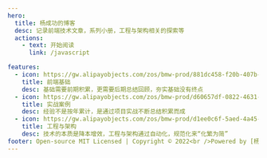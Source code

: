 ```yaml
---
hero:
  title: 杨成功的博客
  desc: 记录前端技术文章，系列小册，工程与架构相关的探索等
  actions:
    - text: 开始阅读
      link: /javascript

features:
  - icon: https://gw.alipayobjects.com/zos/bmw-prod/881dc458-f20b-407b-947a-95104b5ec82b/k79dm8ih_w144_h144.png
    title: 前端基础
    desc: 基础需要前期积累，更需要后期总结回顾，夯实基础没有终点
  - icon: https://gw.alipayobjects.com/zos/bmw-prod/d60657df-0822-4631-9d7c-e7a869c2f21c/k79dmz3q_w126_h126.png
    title: 实战案例
    desc: 经验不是按年累计，是通过项目实战不断总结积累而成
  - icon: https://gw.alipayobjects.com/zos/bmw-prod/d1ee0c6f-5aed-4a45-a507-339a4bfe076c/k7bjsocq_w144_h144.png
    title: 工程与架构
    desc: 技术的本质是降本增效，工程与架构通过自动化，规范化来“化繁为简”
footer: Open-source MIT Licensed | Copyright © 2022<br />Powered by [杨成功](https://d.umijs.org)
---
```

